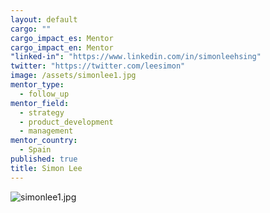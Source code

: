 ```yaml
---
layout: default
cargo: ""
cargo_impact_es: Mentor
cargo_impact_en: Mentor
"linked-in": "https://www.linkedin.com/in/simonleehsing"
twitter: "https://twitter.com/leesimon"
image: /assets/simonlee1.jpg
mentor_type: 
  - follow_up
mentor_field: 
  - strategy
  - product_development
  - management
mentor_country: 
  - Spain
published: true
title: Simon Lee
---
```


![simonlee1.jpg]({{site.baseurl}}/assets/simonlee1.jpg)
